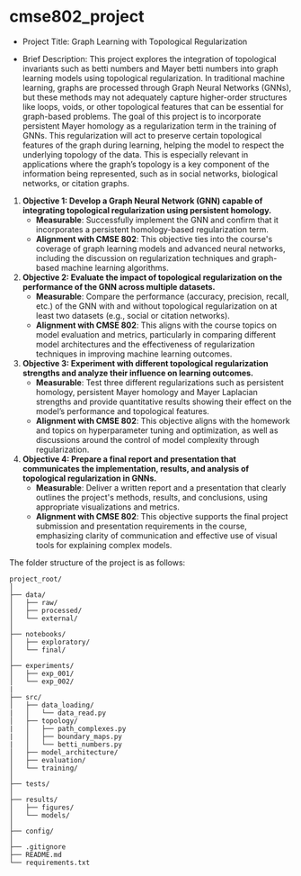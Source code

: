 # cmse802_project

* Project Title: Graph Learning with Topological Regularization

* Brief Description: This project explores the integration of topological invariants such as betti numbers and Mayer betti numbers into graph learning models using topological regularization. In traditional machine learning, graphs are processed through Graph Neural Networks (GNNs), but these methods may not adequately capture higher-order structures like loops, voids, or other topological features that can be essential for graph-based problems. The goal of this project is to incorporate persistent Mayer homology as a regularization term in the training of GNNs. This regularization will act to preserve certain topological features of the graph during learning, helping the model to respect the underlying topology of the data. This is especially relevant in applications where the graph’s topology is a key component of the information being represented, such as in social networks, biological networks, or citation graphs.


1. **Objective 1: Develop a Graph Neural Network (GNN) capable of integrating topological regularization using persistent homology.**
   - **Measurable**: Successfully implement the GNN and confirm that it incorporates a persistent homology-based regularization term.
   - **Alignment with CMSE 802**: This objective ties into the course's coverage of graph learning models and advanced neural networks, including the discussion on regularization techniques and graph-based machine learning algorithms.
2. **Objective 2: Evaluate the impact of topological regularization on the performance of the GNN across multiple datasets.**
   - **Measurable**: Compare the performance (accuracy, precision, recall, etc.) of the GNN with and without topological regularization on at least two datasets (e.g., social or citation networks).
   - **Alignment with CMSE 802**: This aligns with the course topics on model evaluation and metrics, particularly in comparing different model architectures and the effectiveness of regularization techniques in improving machine learning outcomes.
3. **Objective 3: Experiment with different topological regularization strengths and analyze their influence on learning outcomes.**
   - **Measurable**: Test three different regularizations such as persistent homology, persistent Mayer homology and Mayer Laplacian strengths and provide quantitative results showing their effect on the model’s performance and topological features.
   - **Alignment with CMSE 802**: This objective aligns with the homework and topics on hyperparameter tuning and optimization, as well as discussions around the control of model complexity through regularization.
4. **Objective 4: Prepare a final report and presentation that communicates the implementation, results, and analysis of topological regularization in GNNs.**
   - **Measurable**: Deliver a written report and a presentation that clearly outlines the project's methods, results, and conclusions, using appropriate visualizations and metrics.
   - **Alignment with CMSE 802**: This objective supports the final project submission and presentation requirements in the course, emphasizing clarity of communication and effective use of visual tools for explaining complex models.



The folder structure of the project is as follows:
```
project_root/
│
├── data/
│   ├── raw/
│   ├── processed/
│   └── external/
│
├── notebooks/
│   ├── exploratory/
│   └── final/
│
├── experiments/
│   ├── exp_001/
│   └── exp_002/
|
├── src/
│   ├── data_loading/
|   │   └── data_read.py
│   ├── topology/
|   │   ├── path_complexes.py
|   │   ├── boundary_maps.py
|   │   └── betti_numbers.py
│   ├── model_architecture/
│   ├── evaluation/
│   └── training/
│
├── tests/
│
├── results/
│   ├── figures/
│   └── models/
│
├── config/
│
├── .gitignore
├── README.md
└── requirements.txt
```